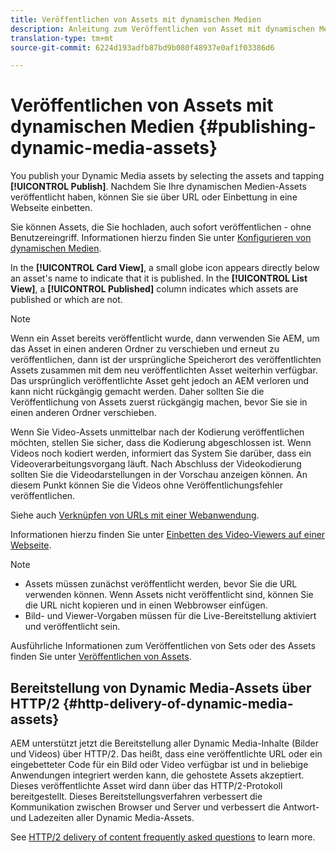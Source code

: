 ```yaml
---
title: Veröffentlichen von Assets mit dynamischen Medien
description: Anleitung zum Veröffentlichen von Asset mit dynamischen Medien
translation-type: tm+mt
source-git-commit: 6224d193adfb87bd9b080f48937e0af1f03386d6

---
```



# Veröffentlichen von Assets mit dynamischen Medien {#publishing-dynamic-media-assets}

You publish your Dynamic Media assets by selecting the assets and tapping **[!UICONTROL Publish]**. Nachdem Sie Ihre dynamischen Medien-Assets veröffentlicht haben, können Sie sie über URL oder Einbettung in eine Webseite einbetten.

Sie können Assets, die Sie hochladen, auch sofort veröffentlichen - ohne Benutzereingriff. Informationen hierzu finden Sie unter [Konfigurieren von dynamischen Medien](config-dm.md).

In the **[!UICONTROL Card View]**, a small globe icon appears directly below an asset&#39;s name to indicate that it is published. In the **[!UICONTROL List View]**, a **[!UICONTROL Published]** column indicates which assets are published or which are not.

>[!NOTE]
>
>Wenn ein Asset bereits veröffentlicht wurde, dann verwenden Sie AEM, um das Asset in einen anderen Ordner zu verschieben und erneut zu veröffentlichen, dann ist der ursprüngliche Speicherort des veröffentlichten Assets zusammen mit dem neu veröffentlichten Asset weiterhin verfügbar. Das ursprünglich veröffentlichte Asset geht jedoch an AEM verloren und kann nicht rückgängig gemacht werden. Daher sollten Sie die Veröffentlichung von Assets zuerst rückgängig machen, bevor Sie sie in einen anderen Ordner verschieben.

Wenn Sie Video-Assets unmittelbar nach der Kodierung veröffentlichen möchten, stellen Sie sicher, dass die Kodierung abgeschlossen ist. Wenn Videos noch kodiert werden, informiert das System Sie darüber, dass ein Videoverarbeitungsvorgang läuft. Nach Abschluss der Videokodierung sollten Sie die Videodarstellungen in der Vorschau anzeigen können. An diesem Punkt können Sie die Videos ohne Veröffentlichungsfehler veröffentlichen.

Siehe auch [Verknüpfen von URLs mit einer Webanwendung](linking-urls-to-yourwebapplication.md).

Informationen hierzu finden Sie unter [Einbetten des Video-Viewers auf einer Webseite](embed-code.md).

>[!NOTE]
>
>* Assets müssen zunächst veröffentlicht werden, bevor Sie die URL verwenden können. Wenn Assets nicht veröffentlicht sind, können Sie die URL nicht kopieren und in einen Webbrowser einfügen.
>* Bild- und Viewer-Vorgaben müssen für die Live-Bereitstellung aktiviert und veröffentlicht sein.
>



Ausführliche Informationen zum Veröffentlichen von Sets oder des Assets finden Sie unter [Veröffentlichen von Assets](/help/assets/manage-digital-assets.md). 

## Bereitstellung von Dynamic Media-Assets über HTTP/2 {#http-delivery-of-dynamic-media-assets}

AEM unterstützt jetzt die Bereitstellung aller Dynamic Media-Inhalte (Bilder und Videos) über HTTP/2. Das heißt, dass eine veröffentlichte URL oder ein eingebetteter Code für ein Bild oder Video verfügbar ist und in beliebige Anwendungen integriert werden kann, die gehostete Assets akzeptiert. Dieses veröffentlichte Asset wird dann über das HTTP/2-Protokoll bereitgestellt. Dieses Bereitstellungsverfahren verbessert die Kommunikation zwischen Browser und Server und verbessert die Antwort- und Ladezeiten aller Dynamic Media-Assets.

See [HTTP/2 delivery of content frequently asked questions](/help/assets/dynamic-media/scene7-http2faq.md) to learn more.
<!--this md file used to reside under sites-administering-->
